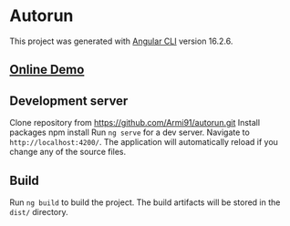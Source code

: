 # Autorun

This project was generated with [Angular CLI](https://github.com/angular/angular-cli) version 16.2.6.

## [Online Demo](https://armi91.github.io/autorun)



## Development server

Clone repository from https://github.com/Armi91/autorun.git
Install packages npm install
Run `ng serve` for a dev server. Navigate to `http://localhost:4200/`. The application will automatically reload if you change any of the source files.


## Build

Run `ng build` to build the project. The build artifacts will be stored in the `dist/` directory.


